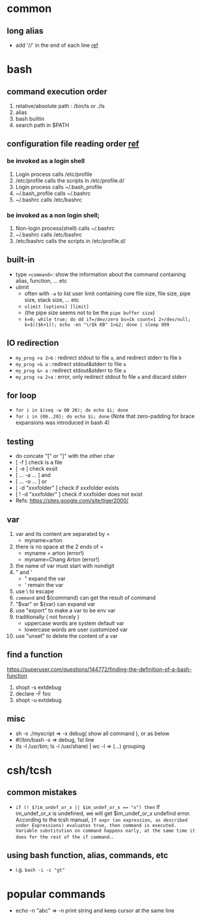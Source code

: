 # common

## long alias
*  add '//' in the end of each line [ref][2]

# bash

## command execution order
1. relative/absolute path : /bin/ls or ./ls
2. alias
3. bash builtin
4. search path in $PATH

## configuration file reading order [ref][1]
### be invoked as a login shell
1. Login process calls /etc/profile
2. /etc/profile calls the scripts in /etc/profile.d/
3. Login process calls ~/.bash_profile
4. ~/.bash_profile calls ~/.bashrc
5. ~/.bashrc calls /etc/bashrc
### be invoked as a non login shell;
1. Non-login process(shell) calls ~/.bashrc
2. ~/.bashrc calls /etc/bashrc
3. /etc/bashrc calls the scripts in /etc/profile.d/

## built-in
*  type `<command>`: show the information about the command containing alias, function, ... etc
*  ulimit
   *  often with `-a` to list user limit containing core file size, file size, pipe size, stack size, ... etc
   *  `ulimit [options] [limit]`
   *  (the pipe size seems not to be the `pipe buffer size`)
   *  `k=0; while true; do dd if=/dev/zero bs=1k count=1 2>/dev/null; k=$(($k+1)); echo -en "\r$k KB" 1>&2; done | sleep 999`

## IO redirection
*  `my_prog >a 2>b` : redirect stdout to file `a`, and redirect stderr to file `b`
*  `my_prog >& a` : redirect stdout&stderr to file `a`
*  `my_prog &> a` : redirect stdout&stderr to file `a`
*  `my_prog >a 2>a` : error, only redirect stdout fo file `a` and discard stderr

## for loop
* `for i in $(seq -w 00 20); do echo $i; done`
* `for i in {00..20}; do echo $i; done` (Note that zero-padding for brace expansions was introduced in bash 4)

## testing
*  do concate "[" or "]" with the other char
*  [ -f ] check is a file
*  [ -e ] check exsit
*  [ ... -a ... ] and
*  [ ... -o ... ] or
*  [ -d "xxxfolder" ] check if xxxfolder exists
*  [ ! -d "xxxfolder" ] check if xxxfolder does not exist
*  Refs: <https://sites.google.com/site/tiger2000/>

## var
1. var and its content are separated by =
   *  myname=arton
2. there is no space at the 2 ends of =
   *  myname = arton (error!)
   *  myname=Chang Arton (error!)
3. the name of var must start with nondigit
4. " and '
   *  " expand the var
   *  ' remain the var
5. use \ to escape
6. `command` and $(command) can get the result of command
7. "$var" or ${var} can expand var
8. use "export" to make a var to be env var
9. traditionally ( not forcely )
   *  uppercase words are system default var
   *  lowercase words are user customized var
10. use "unset" to delete the content of a var

## find a function
https://superuser.com/questions/144772/finding-the-definition-of-a-bash-function
1. shopt -s extdebug
2. declare -F foo
3. shopt -u extdebug

## misc
*  sh -x ./myscript => -x debug( show all command ), or as below
*  #!/bin/bash -x => debug, 1st line
*  (ls -l /usr/bin; ls -l /usr/share) | wc -l => (...) grouping

# csh/tcsh

## common mistakes
*  `if (! $?im_undef_or_x || $im_undef_or_x == "x") then` If im_undef_or_x is undefined, we will get $im_undef_or_x undefind error. According to the tcsh manual, `If expr (an expression, as described under Expressions) evaluates true, then command is executed.  Variable substitution on command happens early, at the same time it does for the rest of the if command.`.

## using bash function, alias, commands, etc
*  i.g. `bash -i -c "gt"`

# popular commands
*  echo -n "abc" => -n print string and keep cursor at the same line

[1]:  <http://howtolamp.com/articles/difference-between-login-and-non-login-shell/>
[2]:  <https://home.adelphi.edu/sbloch/class/archive/271/fall2005/notes/aliases.html>
